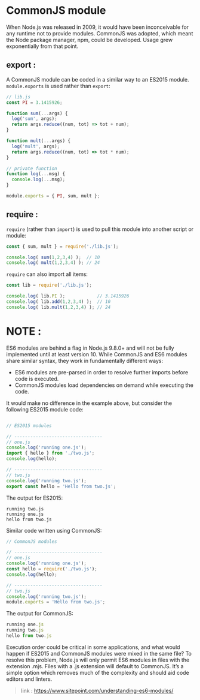 # CommonJS module 

When Node.js was released in 2009, it would have been inconceivable for any runtime not to provide modules. CommonJS was adopted, which meant the Node package manager, npm, could be developed. Usage grew exponentially from that point.

## export :

A CommonJS module can be coded in a similar way to an ES2015 module. ```module.exports``` is used rather than ```export```:

```js
// lib.js
const PI = 3.1415926;

function sum(...args) {
  log('sum', args);
  return args.reduce((num, tot) => tot + num);
}

function mult(...args) {
  log('mult', args);
  return args.reduce((num, tot) => tot * num);
}

// private function
function log(...msg) {
  console.log(...msg);
}

module.exports = { PI, sum, mult };
```

## require :

```require``` (rather than ```import```) is used to pull this module into another script or module:

```js
const { sum, mult } = require('./lib.js');

console.log( sum(1,2,3,4) );  // 10
console.log( mult(1,2,3,4) ); // 24
```
```require``` can also import all items:
```js
const lib = require('./lib.js');

console.log( lib.PI );            // 3.1415926
console.log( lib.add(1,2,3,4) );  // 10
console.log( lib.mult(1,2,3,4) ); // 24
```

# NOTE :

ES6 modules are behind a flag in Node.js 9.8.0+ and will not be fully implemented until at least version 10. While CommonJS and ES6 modules share similar syntax, they work in fundamentally different ways:

- ES6 modules are pre-parsed in order to resolve further imports before code is executed.
- CommonJS modules load dependencies on demand while executing the code.

It would make no difference in the example above, but consider the following ES2015 module code:

```js

// ES2015 modules

// ---------------------------------
// one.js
console.log('running one.js');
import { hello } from './two.js';
console.log(hello);

// ---------------------------------
// two.js
console.log('running two.js');
export const hello = 'Hello from two.js';

```
The output for ES2015:
```log
running two.js
running one.js
hello from two.js
```
Similar code written using CommonJS:

```js
// CommonJS modules

// ---------------------------------
// one.js
console.log('running one.js');
const hello = require('./two.js');
console.log(hello);

// ---------------------------------
// two.js
console.log('running two.js');
module.exports = 'Hello from two.js';
```
The output for CommonJS:
```js
running one.js
running two.js
hello from two.js
```

Execution order could be critical in some applications, and what would happen if ES2015 and CommonJS modules were mixed in the same file? To resolve this problem, Node.js will only permit ES6 modules in files with the extension .mjs. Files with a .js extension will default to CommonJS. It’s a simple option which removes much of the complexity and should aid code editors and linters.

> link : https://www.sitepoint.com/understanding-es6-modules/